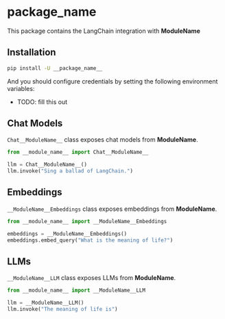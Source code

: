 # __package_name__

This package contains the LangChain integration with __ModuleName__

## Installation

```bash
pip install -U __package_name__
```

And you should configure credentials by setting the following environment variables:

* TODO: fill this out

## Chat Models

`Chat__ModuleName__` class exposes chat models from __ModuleName__.

```python
from __module_name__ import Chat__ModuleName__

llm = Chat__ModuleName__()
llm.invoke("Sing a ballad of LangChain.")
```

## Embeddings

`__ModuleName__Embeddings` class exposes embeddings from __ModuleName__.

```python
from __module_name__ import __ModuleName__Embeddings

embeddings = __ModuleName__Embeddings()
embeddings.embed_query("What is the meaning of life?")
```

## LLMs

`__ModuleName__LLM` class exposes LLMs from __ModuleName__.

```python
from __module_name__ import __ModuleName__LLM

llm = __ModuleName__LLM()
llm.invoke("The meaning of life is")
```
